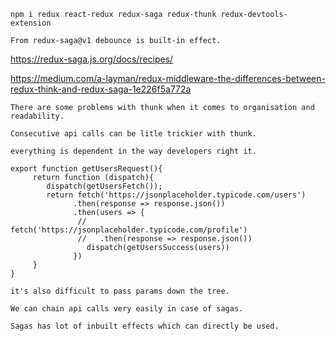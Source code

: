 ```
npm i redux react-redux redux-saga redux-thunk redux-devtools-extension

From redux-saga@v1 debounce is built-in effect.
```

https://redux-saga.js.org/docs/recipes/

https://medium.com/a-layman/redux-middleware-the-differences-between-redux-think-and-redux-saga-1e226f5a772a

```
There are some problems with thunk when it comes to organisation and readability.

Consecutive api calls can be litle trickier with thunk.

everything is dependent in the way developers right it.

export function getUsersRequest(){
     return function (dispatch){
        dispatch(getUsersFetch());
        return fetch('https://jsonplaceholder.typicode.com/users')
              .then(response => response.json())
              .then(users => {
               //   fetch('https://jsonplaceholder.typicode.com/profile')
               //   .then(response => response.json())
                 dispatch(getUsersSuccess(users))
              })
     }
}

it's also difficult to pass params down the tree.
```

```
We can chain api calls very easily in case of sagas.

Sagas has lot of inbuilt effects which can directly be used.
```
